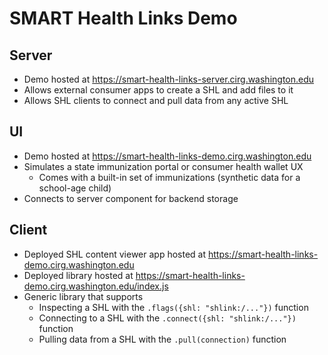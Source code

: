 # SMART Health Links Demo

## Server

* Demo hosted at https://smart-health-links-server.cirg.washington.edu
* Allows external consumer apps to create a SHL and add files to it
* Allows SHL clients to connect and pull data from any active SHL

## UI

* Demo hosted at https://smart-health-links-demo.cirg.washington.edu
* Simulates a state immunization portal or consumer health wallet UX
  * Comes with a built-in set of immunizations (synthetic data for a school-age child)
* Connects to server component for backend storage

## Client
* Deployed SHL content viewer app hosted at https://smart-health-links-demo.cirg.washington.edu
* Deployed library hosted at https://smart-health-links-demo.cirg.washington.edu/index.js
* Generic library that supports
  * Inspecting a SHL with the `.flags({shl: "shlink:/..."})` function
  * Connecting to a SHL with the `.connect({shl: "shlink:/..."})` function
  * Pulling data from a SHL with the `.pull(connection)` function
